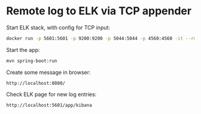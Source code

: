 
# Remote log to ELK via TCP appender

Start ELK stack, with config for TCP input:

```bash
docker run -p 5601:5601 -p 9200:9200 -p 5044:5044 -p 4560:4560 -it --rm -v $PWD/logstash-tcp-input.conf:/etc/logstash/conf.d/03-tcp-input.conf sebp/elk:670
```

Start the app:
```bash
mvn spring-boot:run
```

Create some message in browser:
```
http://localhost:8080/
```

Check ELK page for new log entries:
```
http://localhost:5601/app/kibana
```


